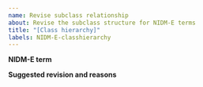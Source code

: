 ```yaml
---
name: Revise subclass relationship
about: Revise the subclass structure for NIDM-E terms
title: "[Class hierarchy]"
labels: NIDM-E-classhierarchy
---
```


**NIDM-E term**


**Suggested revision and reasons**


